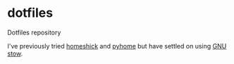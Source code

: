 dotfiles
========

Dotfiles repository

I've previously tried [homeshick][1] and [pyhome][2]
but have settled on using [GNU stow][3].


[1]: https://github.com/andsens/homeshick/wiki/Tutorials
[2]: https://github.com/acroz/pyhome
[3]: https://alexpearce.me/2016/02/managing-dotfiles-with-stow/
